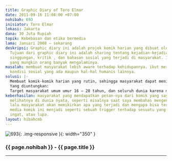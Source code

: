 ```yaml
---
title: Graphic Diary of Toro Elmar
date: 2011-09-16 11:08:00 +07:00
nohibah: 693
inisiator: Toro Elmar
lokasi: Jakarta
dana: 30 Juta Rupiah
topik: Kebebasan dan etika bermedia
lama: Januari 2008 – sekarang
deskripsi: Graphic diary ini adalah projek komik harian yang dibuat oleh Toro Elmar.
  Tujuan dari graphic diary ini adalah sharing tentang kejadian-kejadian sehari-hari,
  singgungan, kritik , dan bahasan sosial yang terjadi di masyarakat. Ide cerita sehari-hari
  yang mungkin orang banyak mengalaminya.
masalah: membuat masyarakat lebih aware terhadap kehidupannya. ikut merespon dan merasakan
  kondisi sosial yang ada maupun hal-hal humanis lainnya.
solusi: |-
  Membuat komik-komik harian yang rutin, sehingga masyarakat dapat menikmati dan merasakan dan juga mendapatkan pesan yang ingin saya sampaikan
  Yang diuntungkan:
  Target masyarakat umum umur 16 – 28 tahun, dan seluruh dunia karena media melalui internet.
keberhasilan: masyarakat yang mendapatkan pesan-nya dari komik yang saya buat, akan
  melihatnya di dunia nyata, seperti misalnya saat saya membahas mengenai kritik sosial,
  lalu masyarakat akan memikirkan apa yang terjadi dan mengapa bisa terjadi. Jadi
  media komik ini menjadi seperti sebuah trigger terhadap sesuatu yang mereka tidak
  ingat, atau lupa.
layout: hibahcmb
---
```


![693](/static/img/hibahcmb/693.png){: .img-responsive }{: width="350" }

### {{ page.nohibah }} - {{ page.title }}

---
